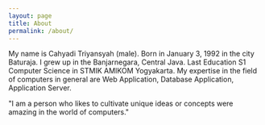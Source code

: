 ```yaml
---
layout: page
title: About
permalink: /about/
---
```


My name is Cahyadi Triyansyah (male).
Born in January 3, 1992 in the city Baturaja.
I grew up in the Banjarnegara, Central Java.
Last Education S1 Computer Science in STMIK AMIKOM Yogyakarta.
My expertise in the field of computers in general are Web Application,
Database Application, Application Server.

"I am a person who likes to cultivate unique ideas or concepts were amazing in the world of computers."

